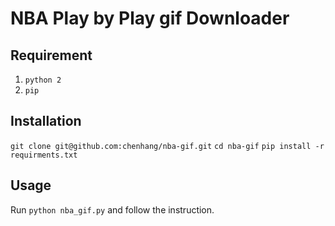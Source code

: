 # NBA Play by Play gif Downloader

## Requirement

1. `python 2`
1. `pip`

## Installation

`git clone git@github.com:chenhang/nba-gif.git`
`cd nba-gif`
`pip install -r requirments.txt`

## Usage

Run `python nba_gif.py` and follow the instruction.
